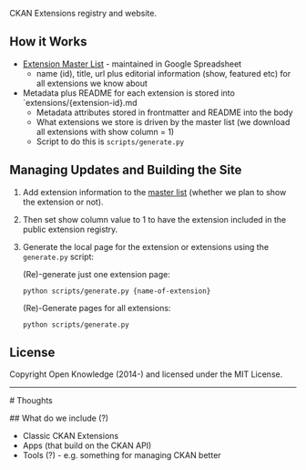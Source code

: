 CKAN Extensions registry and website.

## How it Works

* [Extension Master List][master] - maintained in Google Spreadsheet
  * name (id), title, url plus editorial information (show, featured etc) for all extensions we know about
* Metadata plus README for each extension is stored into `extensions/{extension-id}.md
  * Metadata attributes stored in frontmatter and README into the body
  * What extensions we store is driven by the master list (we download all extensions with show column = 1)
  * Script to do this is `scripts/generate.py`

[master]: https://docs.google.com/a/okfn.org/spreadsheets/d/1izCpljO6Et7zLUKcUlB4BzsMZTurENp56Iqi9kXOtgs/edit#gid=0

## Managing Updates and Building the Site

1. Add extension information to the [master list][master] (whether we plan to show the extension or not).

2. Then set show column value to 1 to have the extension included in the public extension registry.

3. Generate the local page for the extension or extensions using the `generate.py` script:

    (Re)-generate just one extension page:

    ```
    python scripts/generate.py {name-of-extension}
    ```

    (Re)-Generate pages for all extensions:

    ```
    python scripts/generate.py
    ```

## License

Copyright Open Knowledge (2014-) and licensed under the MIT License.


----

# Thoughts

## What do we include (?)


* Classic CKAN Extensions
* Apps (that build on the CKAN API)
* Tools (?) - e.g. something for managing CKAN better


